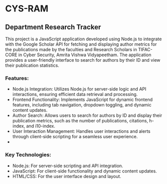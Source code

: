 # CYS-RAM
## Department Research Tracker
This project is a JavaScript application developed using Node.js to integrate with the Google Scholar API for fetching and displaying author metrics for the publications made by the faculties and Research Scholars in TIFAC-CORE in
Cyber Security, Amrita Vishwa Vidyapeetham. The application provides a user-friendly interface to search for authors by their ID and view their publication statistics.

### Features: 
-  Node.js Integration: Utilizes Node.js for server-side logic and API interactions, ensuring efficient data retrieval and processing.
-  Frontend Functionality: Implements JavaScript for dynamic frontend features, including tab navigation, dropdown toggling, and dynamic content updates.
-  Author Search: Allows users to search for authors by ID and display their publication metrics, such as the number of publications, citations, h-index, and i10-index.
-  User Interaction Management: Handles user interactions and alerts through client-side scripting for a seamless user experience.
-  
### Key Technologies:
-  Node.js: For server-side scripting and API integration.
-  JavaScript: For client-side functionality and dynamic content updates.
-  HTML/CSS: For the user interface design and layout.
